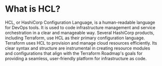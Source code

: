 # What is HCL?

HCL, or HashiCorp Configuration Language, is a human-readable language for DevOps tools. It is used to code infrastructure management and service orchestration in a clear and manageable way. Several HashiCorp products, including Terraform, use HCL as their primary configuration language. Terraform uses HCL to provision and manage cloud resources efficiently. Its clear syntax and structure are instrumental in creating resource modules and configurations that align with the Terraform Roadmap's goals for providing a seamless, user-friendly platform for infrastructure as code.

